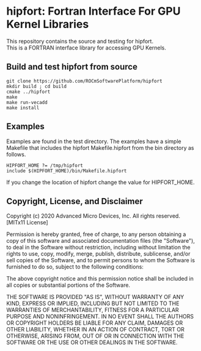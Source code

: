 hipfort: Fortran Interface For GPU Kernel Libraries
===================================================

This repository contains the source and testing for hipfort.  
This is a FORTRAN interface library for accessing GPU Kernels.

## Build and test hipfort from source
```
git clone https://github.com/ROCmSoftwarePlatform/hipfort
mkdir build ; cd build
cmake ../hipfort
make
make run-vecadd
make install
```
## Examples
Examples are found in the test directory.  The examples have a simple Makefile 
that includes the hipfort Makefile.hipfort from the bin directory as follows.
```
HIPFORT_HOME ?= /tmp/hipfort
include $(HIPFORT_HOME)/bin/Makefile.hipfort
```
If you change the location of hipfort change the value for HIPFORT_HOME.

## Copyright, License, and Disclaimer

<A NAME="Copyright">

Copyright (c) 2020 Advanced Micro Devices, Inc. All rights reserved.
[MITx11 License]

Permission is hereby granted, free of charge, to any person obtaining a copy
of this software and associated documentation files (the "Software"), to deal
in the Software without restriction, including without limitation the rights
to use, copy, modify, merge, publish, distribute, sublicense, and/or sell
copies of the Software, and to permit persons to whom the Software is
furnished to do so, subject to the following conditions:

The above copyright notice and this permission notice shall be included in
all copies or substantial portions of the Software.

THE SOFTWARE IS PROVIDED "AS IS", WITHOUT WARRANTY OF ANY KIND, EXPRESS OR
IMPLIED, INCLUDING BUT NOT LIMITED TO THE WARRANTIES OF MERCHANTABILITY,
FITNESS FOR A PARTICULAR PURPOSE AND NONINFRINGEMENT.  IN NO EVENT SHALL THE
AUTHORS OR COPYRIGHT HOLDERS BE LIABLE FOR ANY CLAIM, DAMAGES OR OTHER
LIABILITY, WHETHER IN AN ACTION OF CONTRACT, TORT OR OTHERWISE, ARISING FROM,
OUT OF OR IN CONNECTION WITH THE SOFTWARE OR THE USE OR OTHER DEALINGS IN
THE SOFTWARE.
